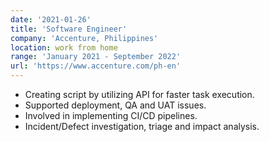 ```yaml
---
date: '2021-01-26'
title: 'Software Engineer'
company: 'Accenture, Philippines'
location: work from home
range: 'January 2021 - September 2022'
url: 'https://www.accenture.com/ph-en'
---
```


- Creating script by utilizing API for faster task execution.
- Supported deployment, QA and UAT issues.
- Involved in implementing CI/CD pipelines.
- Incident/Defect investigation, triage and impact analysis.
